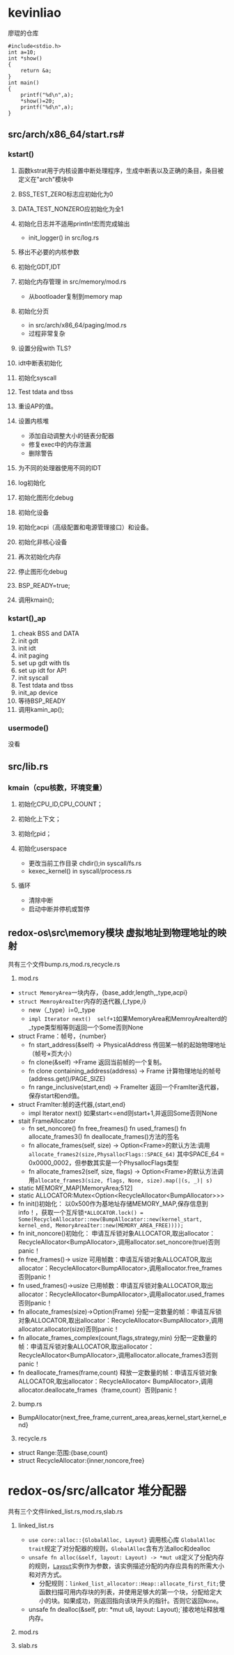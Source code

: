 # kevinliao
廖琨的仓库

```
#include<stdio.h>
int a=10;  
int *show() 
{  
	return &a;  
}  
int main()  
{  
	printf("%d\n",a);  
	*show()=20;  
	printf("%d\n",a);  
}   

```

## src/arch/x86_64/start.rs#
### kstart()

1. 函数kstrat用于内核设置中断处理程序，生成中断表以及正确的条目，条目被定义在"arch"模块中  
2. BSS_TEST_ZERO标志应初始化为0  
3. DATA_TEST_NONZERO应初始化为全1  
4. 初始化日志并不适用println!宏而完成输出  
	- init_logger() in src/log.rs

5. 移出不必要的内核参数  
6. 初始化GDT,IDT  
7. 初始化内存管理 in src/memory/mod.rs   
	- 从bootloader复制到memory map  
8. 初始化分页  
	- in src/arch/x86_64/paging/mod.rs 
	- 过程非常复杂  
9. 设置分段with TLS?  
10. idt中断表初始化  
11. 初始化syscall  
12. Test tdata and tbss  
13. 重设AP的值。  
14. 设置内核堆  
	- 添加自动调整大小的链表分配器  
	- 修复exec中的内存泄漏  
	- 删除警告  
15. 为不同的处理器使用不同的IDT  
16. log初始化  
17. 初始化图形化debug  
18. 初始化设备  
19. 初始化acpi（高级配置和电源管理接口）和设备。  
20. 初始化非核心设备  
21. 再次初始化内存  
22. 停止图形化debug  
23. BSP_READY=true;  
24. 调用kmain();  

### kstart()_ap

1. cheak BSS and DATA  
2. init gdt  
3. init idt  
4. init paging  
5. set up gdt with tls  
6. set up idt for AP!  
7. init syscall  
8. Test tdata and tbss  
9. init_ap device  
10. 等待BSP_READY  
11. 调用kamin_ap();  

### usermode()
没看

## src/lib.rs 
### kmain（cpu核数，环境变量） 

1. 初始化CPU_ID,CPU_COUNT；  
2. 初始化上下文；  
3. 初始化pid；  
4. 初始化userspace  
	- 更改当前工作目录 chdir();in syscall/fs.rs  
	- kexec_kernel() in syscall/process.rs   

5. 循环  
	- 清除中断  
	- 启动中断并停机或暂停  

## redox-os\src\memory模块 虚拟地址到物理地址的映射
共有三个文件bump.rs,mod.rs,recycle.rs
1. mod.rs
 - `struct MemoryArea`一块内存，{base_addr,length,_type,acpi}
 - `struct MemroyAreaIter`内存的迭代器,{_type,i}
 	- new（_type）i=0,_type
 	- `impl Iterator next()  self+1`如果MemoryArea和MemroyAreaIterd的_type类型相等则返回一个Some否则None
 - struct Frame：帧号，{number}
 	- fn start_address(&self) -> PhysicalAddress 传回某一帧的起始物理地址（帧号×页大小） 
 	- fn clone(&self) ->Frame 返回当前帧的一个复制。
 	- fn clone containing_address(address) -> Frame 计算物理地址的帧号(address.get()/PAGE_SIZE)
 	- fn range_inclusive(start,end) -> FrameIter 返回一个FramIter迭代器，保存start和end值。
 - struct FramIter:帧的迭代器,{start,end}
 	- impl Iterator next() 如果start<=end则start+1,并返回Some否则None
 - stait FrameAllocator
	- fn set_noncore() fn free_freames() fn used_frames() fn allocate_frames3() fn deallocate_frames()方法的签名  
	- fn allocate_frames(self, size) -> Option&lt;Frame>的默认方法:调用`allocate_frames2(size,PhysallocFlags::SPACE_64)` 
其中SPACE_64 = 0x0000_0002，但参数其实是一个PhysallocFlags类型  
	- fn allocate_frames2(self, size, flags) -> Option&lt;Frame>的默认方法调用`allocate_frames3(size, flags, None, size).map(|(s, _)| s)`
 - static MEMORY_MAP[MemoryArea;512]
 - static ALLOCATOR:Mutex&lt;Option&lt;RecycleAllocator&lt;BumpAllocator>>>
 - fn init()初始化： 以0x500作为基地址存储MEMORY_MAP,保存信息到info！，获取一个互斥锁`*ALLOCATOR.lock() = Some(RecycleAllocator::new(BumpAllocator::new(kernel_start, kernel_end, MemoryAreaIter::new(MEMORY_AREA_FREE))));`
 - fn init_noncore()初始化： 申请互斥锁对象ALLOCATOR,取出allocator：RecycleAllocator&lt;BumpAllocator>,调用allocator.set_noncore(true)否则panic！
 - fn free_frames()-> usize 可用帧数：申请互斥锁对象ALLOCATOR,取出allocator：RecycleAllocator&lt;BumpAllocator>,调用allocator.free_frames否则panic！
 - fn used_frames()->usize 已用帧数：申请互斥锁对象ALLOCATOR,取出allocator：RecycleAllocator&lt;BumpAllocator>,调用allocator.used_frames否则panic！
 - fn allocate_frames(size)->Option(Frame) 分配一定数量的帧：申请互斥锁对象ALLOCATOR,取出allocator：RecycleAllocator&lt;BumpAllocator>,调用allocator.allocator(size)否则panic！
 - fn allocate_frames_complex(count,flags,strategy,min) 分配一定数量的帧：申请互斥锁对象ALLOCATOR,取出allocator：RecycleAllocator&lt;BumpAllocator>,调用allocator.allocate_frames3否则panic！
 - fn deallocate_frames(frame,count) 释放一定数量的帧：申请互斥锁对象ALLOCATOR,取出allocator：RecycleAllocator&lt; BumpAllocator>,调用allocator.deallocate_frames（frame,count）否则panic！  
2. bump.rs
 - BumpAllocator{next_free_frame,current_area,areas,kernel_start,kernel_end}

   
3. recycle.rs
 - struct Range:范围:{base,count}
 - struct RecycleAllocator:{inner,noncore,free}  

# redox-os/src/allcator 堆分配器

共有三个文件linked_list.rs,mod.rs,slab.rs  

1. linked_list.rs

   - `use core::alloc::{GlobalAlloc, Layout}` 调用核心库
     `GlobalAlloc trait`规定了对分配器的规则，`GlobalAlloc`含有方法alloc和dealloc  
   - `unsafe fn alloc(&self, layout: Layout) -> *mut u8`定义了分配内存的规则，[`Layout`](https://translate.googleusercontent.com/translate_c?depth=1&rurl=translate.google.com.hk&sl=en&sp=nmt4&tl=zh-CN&u=https://doc.rust-lang.org/alloc/alloc/struct.Layout.html&xid=25657,15700023,15700186,15700190,15700256,15700259,15700262,15700265,15700271&usg=ALkJrhgfbVGb4vhKLhix2Ocb5VA9y29OfA)实例作为参数，该实例描述分配的内存应具有的所需大小和对齐方式。  
     - 分配规则：`linked_list_allocator::Heap::allocate_first_fit;`使函数扫描可用内存块的列表，并使用足够大的第一个块，分配给定大小的块。如果成功，则返回指向该块开头的指针。否则它返回`None`。
   - unsafe fn dealloc(&self, ptr: *mut u8, layout: Layout);`接收地址释放堆内存。
1. mod.rs



1. slab.rs
